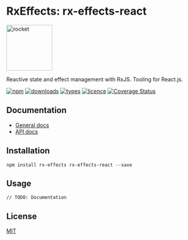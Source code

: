 # RxEffects: rx-effects-react

<img alt="rocket" src="https://raw.githubusercontent.com/mnasyrov/rx-effects/main/rocket.svg" width="120" />

Reactive state and effect management with RxJS. Tooling for React.js.

[![npm](https://img.shields.io/npm/v/rx-effects-react.svg)](https://www.npmjs.com/package/rx-effects-react)
[![downloads](https://img.shields.io/npm/dt/rx-effects-react.svg)](https://www.npmjs.com/package/rx-effects-react)
[![types](https://img.shields.io/npm/types/rx-effects-react.svg)](https://www.npmjs.com/package/rx-effects-react)
[![licence](https://img.shields.io/github/license/mnasyrov/rx-effects.svg)](https://github.com/mnasyrov/rx-effects/blob/master/LICENSE)
[![Coverage Status](https://coveralls.io/repos/github/mnasyrov/rx-effects/badge.svg)](https://coveralls.io/github/mnasyrov/rx-effects)

## Documentation

- [General docs](https://github.com/mnasyrov/rx-effects#readme)
- [API docs](docs/README.md)

## Installation

```
npm install rx-effects rx-effects-react --save
```

## Usage

`// TODO: Documentation`

## License

[MIT](LICENSE)
